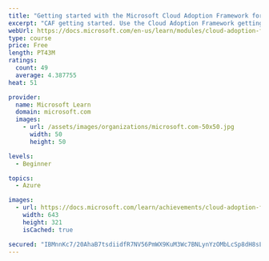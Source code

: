 ```yaml
---
title: "Getting started with the Microsoft Cloud Adoption Framework for Azure"
excerpt: "CAF getting started. Use the Cloud Adoption Framework getting started guides to unblock your organization’s cloud adoption efforts"
webUrl: https://docs.microsoft.com/en-us/learn/modules/cloud-adoption-framework-getting-started/
type: course
price: Free
length: PT43M
ratings:
  count: 49
  average: 4.387755
heat: 51

provider:
  name: Microsoft Learn
  domain: microsoft.com
  images:
    - url: /assets/images/organizations/microsoft.com-50x50.jpg
      width: 50
      height: 50

levels:
  - Beginner

topics:
  - Azure

images:
  - url: https://docs.microsoft.com/learn/achievements/cloud-adoption-framework-getting-started-social.png
    width: 643
    height: 321
    isCached: true

secured: "IBMnnKc7/20AhaB7tsdiidfR7NV56PmWX9KuM3Wc7BNLynYzOMbLcSp8dH8sLyKsX+hptqmPP16ONPE89HnKreDlOEJrTSgu5sOIT8SF0i8QNryvE2QjM5KRJbHEXjhUZT3IoaJ8kXr5/Etwgyy7kOoHlrxkn10nwiPPhGjBs2Xmb8KjKuzu7EZ6l2ur8I1QofPEsJzIF9Oh5prfZIwooVHqsvzFJWGTMXXKY5bXHDe+2mHqESLtMdszoOSX7uXzw0cO1RNnq7Ocf8QIBJR6zqkClTWLEKz25IFrRFQ9V0psIsnzXtpNk/Lcvug68M3szIVZzPXj9qu1z3h3DBuF5iQY+66YWZVUZOJ4RRl/blsFIRarYB8smOxe6ls54ljUZDo/MBkmn3iZZsx8/sjJeenavD8+8lxbjRnR53D77QU=;7Gnor8Bra+A2b5mBGMl+OA=="
---
```


